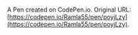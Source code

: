 # 

A Pen created on CodePen.io. Original URL: [https://codepen.io/Ramla55/pen/poyjLzy](https://codepen.io/Ramla55/pen/poyjLzy).


